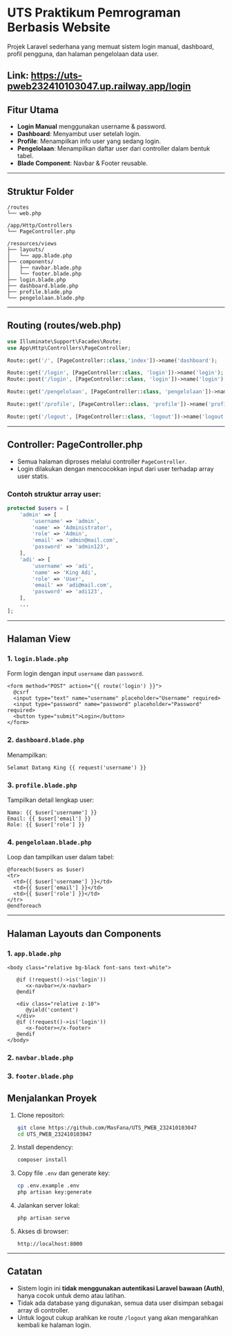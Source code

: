 # UTS Praktikum Pemrograman Berbasis Website  

Projek Laravel sederhana yang memuat sistem login manual, dashboard, profil pengguna, dan halaman pengelolaan data user.

Link: https://uts-pweb232410103047.up.railway.app/login
---

## Fitur Utama

- **Login Manual** menggunakan username & password.
- **Dashboard**: Menyambut user setelah login.
- **Profile**: Menampilkan info user yang sedang login.
- **Pengelolaan**: Menampilkan daftar user dari controller dalam bentuk tabel.
- **Blade Component**: Navbar & Footer reusable.

---

## Struktur Folder

```
/routes
└── web.php

/app/Http/Controllers
└── PageController.php

/resources/views
├── layouts/
│   └── app.blade.php
├── components/
│   ├── navbar.blade.php
│   └── footer.blade.php
├── login.blade.php
├── dashboard.blade.php
├── profile.blade.php
└── pengelolaan.blade.php

```

---

## Routing (routes/web.php)

```php
use Illuminate\Support\Facades\Route;
use App\Http\Controllers\PageController;

Route::get('/', [PageController::class,'index'])->name('dashboard');

Route::get('/login', [PageController::class, 'login'])->name('login');
Route::post('/login', [PageController::class, 'login'])->name('login');

Route::get('/pengelolaan', [PageController::class, 'pengelolaan'])->name('pengelolaan');

Route::get('/profile', [PageController::class, 'profile'])->name('profile');

Route::get('/logout', [PageController::class, 'logout'])->name('logout');
````

---

## Controller: PageController.php

* Semua halaman diproses melalui controller `PageController`.
* Login dilakukan dengan mencocokkan input dari user terhadap array user statis.

### Contoh struktur array user:

```php
protected $users = [
    'admin' => [
        'username' => 'admin',
        'name' => 'Administrator',
        'role' => 'Admin',
        'email' => 'admin@mail.com',
        'password' => 'admin123',
    ],
    'adi' => [
        'username' => 'adi',
        'name' => 'King Adi',
        'role' => 'User',
        'email' => 'adi@mail.com',
        'password' => 'adi123',
    ],
    ...
];
```

---

## Halaman View

### 1. `login.blade.php`

Form login dengan input `username` dan `password`.

```blade
<form method="POST" action="{{ route('login') }}">
  @csrf
  <input type="text" name="username" placeholder="Username" required>
  <input type="password" name="password" placeholder="Password" required>
  <button type="submit">Login</button>
</form>
```

### 2. `dashboard.blade.php`

Menampilkan:

```blade
Selamat Datang King {{ request('username') }}
```

### 3. `profile.blade.php`

Tampilkan detail lengkap user:

```blade
Nama: {{ $user['username'] }}
Email: {{ $user['email'] }}
Role: {{ $user['role'] }}
```

### 4. `pengelolaan.blade.php`

Loop dan tampilkan user dalam tabel:

```blade
@foreach($users as $user)
<tr>
  <td>{{ $user['username'] }}</td>
  <td>{{ $user['email'] }}</td>
  <td>{{ $user['role'] }}</td>
</tr>
@endforeach
```

---
## Halaman Layouts dan Components

### 1. `app.blade.php`

```blade
<body class="relative bg-black font-sans text-white">

   @if (!request()->is('login'))
      <x-navbar></x-navbar>
   @endif

   <div class="relative z-10">
      @yield('content')
   </div>
   @if (!request()->is('login'))
      <x-footer></x-footer>
   @endif
</body>
```

### 2. `navbar.blade.php`

### 3. `footer.blade.php`


## Menjalankan Proyek

1. Clone repositori:

   ```bash
   git clone https://github.com/MasFana/UTS_PWEB_232410103047
   cd UTS_PWEB_232410103047
   ```

2. Install dependency:

   ```bash
   composer install
   ```

3. Copy file `.env` dan generate key:

   ```bash
   cp .env.example .env
   php artisan key:generate
   ```

4. Jalankan server lokal:

   ```bash
   php artisan serve
   ```

5. Akses di browser:

   ```
   http://localhost:8000
   ```

---

## Catatan 

* Sistem login ini **tidak menggunakan autentikasi Laravel bawaan (Auth)**, hanya cocok untuk demo atau latihan.
* Tidak ada database yang digunakan, semua data user disimpan sebagai array di controller.
* Untuk logout cukup arahkan ke route `/logout` yang akan mengarahkan kembali ke halaman login.
